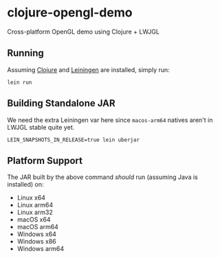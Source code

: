 # clojure-opengl-demo
Cross-platform OpenGL demo using Clojure + LWJGL

## Running
Assuming [Clojure](https://clojure.org/) and [Leiningen](https://leiningen.org/) are installed, simply run:
```
lein run
```

## Building Standalone JAR
We need the extra Leiningen var here since `macos-arm64` natives aren't in LWJGL stable quite yet.
```
LEIN_SNAPSHOTS_IN_RELEASE=true lein uberjar
```

## Platform Support
The JAR built by the above command _should_ run (assuming Java is installed) on:
* Linux x64
* Linux arm64
* Linux arm32
* macOS x64
* macOS arm64
* Windows x64
* Windows x86
* Windows arm64
